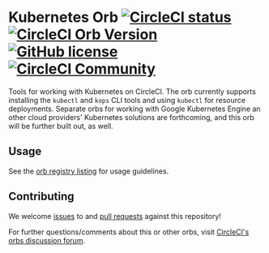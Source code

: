# Kubernetes Orb [![CircleCI status](https://circleci.com/gh/CircleCI-Public/kubernetes-orb.svg "CircleCI status")](https://circleci.com/gh/CircleCI-Public/kubernetes-orb) [![CircleCI Orb Version](https://img.shields.io/badge/endpoint.svg?url=https://badges.circleci.io/orb/circleci/kubernetes)](https://circleci.com/orbs/registry/orb/circleci/kubernetes) [![GitHub license](https://img.shields.io/badge/license-MIT-blue.svg)](https://raw.githubusercontent.com/circleci-public/kubernetes-orb/master/LICENSE) [![CircleCI Community](https://img.shields.io/badge/community-CircleCI%20Discuss-343434.svg)](https://discuss.circleci.com/c/ecosystem/orbs)

Tools for working with Kubernetes on CircleCI. The orb currently supports installing the `kubectl` and `kops` CLI tools and using `kubectl` for resource deployments. Separate orbs for working with Google Kubernetes Engine an other cloud providers' Kubernetes solutions are forthcoming, and this orb will be further built out, as well.

## Usage

See the [orb registry listing](http://circleci.com/orbs/registry/orb/circleci/kubernetes) for usage guidelines.

## Contributing

We welcome [issues](https://github.com/CircleCI-Public/kubernetes-orb/issues) to and [pull requests](https://github.com/CircleCI-Public/kubernetes-orb/pulls) against this repository!

For further questions/comments about this or other orbs, visit [CircleCI's orbs discussion forum](https://discuss.circleci.com/c/orbs).

